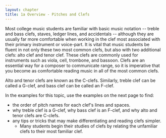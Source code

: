 ```yaml
---
layout: chapter
title: 1a Overview - Pitches and Clefs
---
```


Most college music students are familiar with basic music notation -- treble and bass clefs, staves, ledger lines, and accidentals -- although they are usually far more comfortable when working in the clef most associated with their primary instrument or voice-part. 
It is vital that music students be fluent in not only these two most common clefs, but also with two additional clefs: alto clef and tenor clef. These clefs are commonly used for instruments such as viola, cell, trombone, and bassoon. 
Clefs are an essential way for a composer to communicate range, so it is imperative that you become as comfortable reading music in all of the most common clefs.

Alto and tenor clefs are known as the C-clefs. 
Similarly, treble clef can be called a G-clef, and bass clef can be called an F-clef.

In the examples for this topic, use the examples on the next page to find:
- the order of pitch names for each clef's lines and spaces.
- why treble clef is a G-clef, why bass clef is an F-clef, and why alto and tenor clefs are C-clefs.
- any tips or tricks that may make differentiating and reading clefs simpler.
    - Many students begin their studies of clefs by relating the unfamiliar clefs to their most familiar clef.